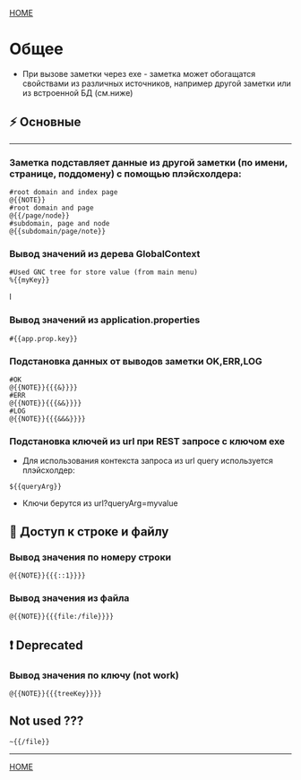 [HOME](http://zznote.ru/_manual)


# Общее
- При вызове заметки через exe - заметка может обогащатся свойствами из различных источников, например другой заметки или из встроенной БД (см.ниже)

## ⚡ Основные 
---  
### Заметка подставляет данные из другой заметки (по имени, странице, поддомену) с помощью плэйсхолдера:
```
#root domain and index page
@{{NOTE}}                  
#root domain and page        
@{{/page/node}}                    
#subdomain, page and node        
@{{subdomain/page/note}}           
```


### Вывод значений из дерева GlobalContext
```
#Used GNC tree for store value (from main menu)
%{{myKey}}
```
l
### Вывод значений из application.properties
```
#{{app.prop.key}}
```


### Подстановка данных от выводов заметки OK,ERR,LOG
```
#OK
@{{NOTE}}{{{&}}}}
#ERR
@{{NOTE}}{{{&&}}}}
#LOG
@{{NOTE}}{{{&&&}}}}
```

### Подстановка ключей из url при REST запросе с ключом exe
- Для использования контекста запроса из url query используется плэйсхолдер:
```
${{queryArg}}
```
- Ключи берутся из url?queryArg=myvalue


## 📙 Доступ к строке и файлу

### Вывод значения по номеру строки
```
@{{NOTE}}{{{::1}}}}
```

### Вывод значения из файла
```
@{{NOTE}}{{{file:/file}}}}
```

## ❗ Deprecated
### Вывод значения по ключу (not work)

```
@{{NOTE}}{{{treeKey}}}}
```

## Not used ???

```
~{{/file}}
```

---
[HOME](http://zznote.ru/_manual)
